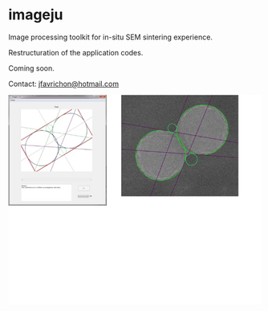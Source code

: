 # imageju
Image processing toolkit for in-situ SEM sintering experience.

Restructuration of the application codes.

Coming soon.

Contact: jfavrichon@hotmail.com

![alt text][logo]

[logo]: https://github.com/jfavrichon/imageju/blob/master/imageju.jpg "Imageju sample"
